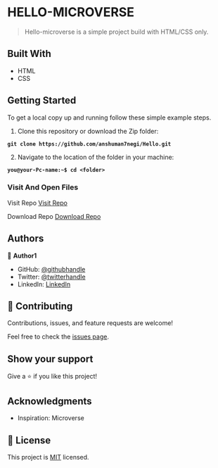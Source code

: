 # HELLO-MICROVERSE

> Hello-microverse is a simple project build with HTML/CSS only.


## Built With

- HTML
- CSS

## Getting Started
To get a local copy up and running follow these simple example steps.

1. Clone this repository or download the Zip folder:

**``git clone https://github.com/anshuman7negi/Hello.git``**

2. Navigate to the location of the folder in your machine:

**``you@your-Pc-name:~$ cd <folder>``**

### Visit And Open Files
Visit Repo
[Visit Repo](https://github.com/rbhatt1999/Hello-Microverse)

Download Repo
[Download Repo](https://github.com/anshuman7negi/Hello)


## Authors

👤 **Author1**

- GitHub: [@githubhandle](https://github.com/anshuman7negi)
- Twitter: [@twitterhandle](https://twitter.com/AnshumanNegi108)
- LinkedIn: [LinkedIn](https://www.linkedin.com/in/anshuman-singh-negi-33779a224/)

## 🤝 Contributing

Contributions, issues, and feature requests are welcome!

Feel free to check the [issues page](https://github.com/anshuman7negi/Hello).

## Show your support

Give a ⭐️ if you like this project!

## Acknowledgments

- Inspiration: Microverse

## 📝 License

This project is [MIT](./MIT.md) licensed.

